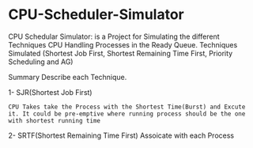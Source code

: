 # CPU-Scheduler-Simulator
CPU Schedular Simulator: is a Project for Simulating the different Techniques CPU Handling Processes in the Ready Queue. Techniques Simulated (Shortest Job First, Shortest Remaining Time First, Priority Scheduling and AG)

Summary Describe each Technique.

1- SJR(Shortest Job First)

    CPU Takes take the Process with the Shortest Time(Burst) and Excute it. It could be pre-emptive where running process should be the one with shortest running time

2- SRTF(Shortest Remaining Time First)
  Assoicate with each Process 
